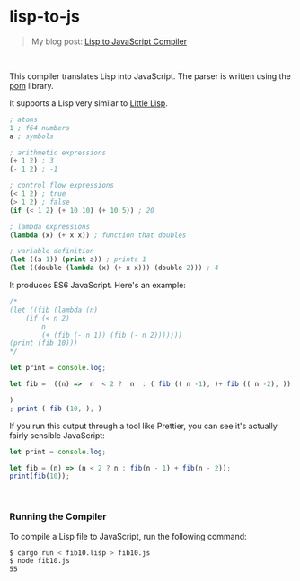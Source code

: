 # lisp-to-js
> My blog post: [Lisp to JavaScript Compiler](https://healeycodes.com/lisp-to-javascript-compiler)

<br>

This compiler translates Lisp into JavaScript. The parser is written using the [pom](https://github.com/J-F-Liu/pom) library.

It supports a Lisp very similar to [Little Lisp](https://maryrosecook.com/blog/post/little-lisp-interpreter).

```lisp
; atoms
1 ; f64 numbers
a ; symbols

; arithmetic expressions
(+ 1 2) ; 3
(- 1 2) ; -1

; control flow expressions
(< 1 2) ; true
(> 1 2) ; false
(if (< 1 2) (+ 10 10) (+ 10 5)) ; 20

; lambda expressions
(lambda (x) (+ x x)) ; function that doubles

; variable definition
(let ((a 1)) (print a)) ; prints 1
(let ((double (lambda (x) (+ x x))) (double 2))) ; 4
```

It produces ES6 JavaScript. Here's an example:

```js
/*
(let ((fib (lambda (n)
    (if (< n 2)
        n
        (+ (fib (- n 1)) (fib (- n 2)))))))
(print (fib 10)))
*/

let print = console.log;

let fib =  ((n) =>  n  < 2 ?  n  : ( fib (( n -1), )+ fib (( n -2), ))

)
; print ( fib (10, ), )
```

If you run this output through a tool like Prettier, you can see it's actually fairly sensible JavaScript:

```js
let print = console.log;

let fib = (n) => (n < 2 ? n : fib(n - 1) + fib(n - 2));
print(fib(10));
```

<br>

### Running the Compiler

To compile a Lisp file to JavaScript, run the following command:

```bash
$ cargo run < fib10.lisp > fib10.js
$ node fib10.js
55
```
